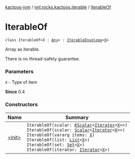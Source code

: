 [kactoos-jvm](../../index.md) / [nnl.rocks.kactoos.iterable](../index.md) / [IterableOf](./index.md)

# IterableOf

`class IterableOf<X : `[`Any`](https://kotlinlang.org/api/latest/jvm/stdlib/kotlin/-any/index.html)`> : `[`IterableEnvelope`](../-iterable-envelope/index.md)`<`[`X`](index.md#X)`>`

Array as iterable.

There is no thread-safety guarantee.

### Parameters

`X` - Type of item

**Since**
0.4

### Constructors

| Name | Summary |
|---|---|
| [&lt;init&gt;](-init-.md) | `IterableOf(scalar: `[`KScalar`](../../nnl.rocks.kactoos/-k-scalar.md)`<`[`Iterator`](https://kotlinlang.org/api/latest/jvm/stdlib/kotlin.collections/-iterator/index.html)`<`[`X`](index.md#X)`>>)`<br>`IterableOf(scalar: `[`Scalar`](../../nnl.rocks.kactoos/-scalar/index.md)`<`[`Iterator`](https://kotlinlang.org/api/latest/jvm/stdlib/kotlin.collections/-iterator/index.html)`<`[`X`](index.md#X)`>>)`<br>`IterableOf(vararg items: `[`X`](index.md#X)`)`<br>`IterableOf(list: `[`List`](https://kotlinlang.org/api/latest/jvm/stdlib/kotlin.collections/-list/index.html)`<`[`X`](index.md#X)`>)`<br>`IterableOf(set: `[`Set`](https://kotlinlang.org/api/latest/jvm/stdlib/kotlin.collections/-set/index.html)`<`[`X`](index.md#X)`>)`<br>`IterableOf(iterator: `[`Iterator`](https://kotlinlang.org/api/latest/jvm/stdlib/kotlin.collections/-iterator/index.html)`<`[`X`](index.md#X)`>)` |

